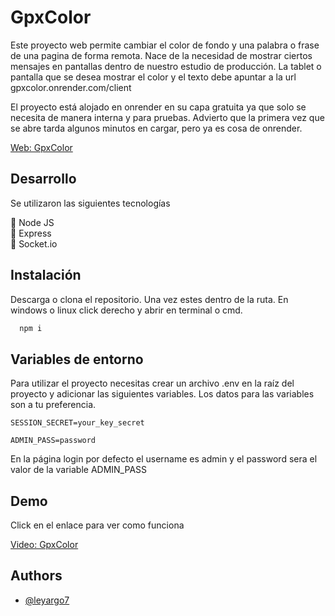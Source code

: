 
# GpxColor

Este proyecto web permite cambiar el color de fondo y una palabra o frase de una pagina de forma remota. Nace de la necesidad de mostrar ciertos mensajes en pantallas dentro de nuestro estudio de producción.
La tablet o pantalla que se desea mostrar el color y el texto debe apuntar a la url 
gpxcolor.onrender.com/client

El proyecto está alojado en onrender en su capa gratuita ya que solo se necesita de manera interna y para pruebas. Advierto que la primera vez que se abre tarda algunos minutos en cargar, pero ya es cosa de onrender.

[Web: GpxColor](https://gpxcolor.onrender.com)



## Desarrollo

Se utilizaron las siguientes tecnologías

📌 Node JS  
📌 Express  
📌 Socket.io



## Instalación

Descarga o clona el repositorio. Una vez estes dentro de la ruta. En windows o linux click derecho y abrir en terminal o cmd.

```bash
  npm i
```
    
## Variables de entorno

Para utilizar el proyecto necesitas crear un archivo .env en la raíz del proyecto y adicionar las siguientes variables. Los datos para las variables son a tu preferencia.

`SESSION_SECRET=your_key_secret`

`ADMIN_PASS=password`

En la página login por defecto el username es admin y el password sera el valor de la variable ADMIN_PASS



## Demo

Click en el enlace para ver como funciona

[Video: GpxColor](https://www.youtube.com/watch?v=TedINPp067w)


## Authors

- [@leyargo7](https://github.com/leyargo7)

